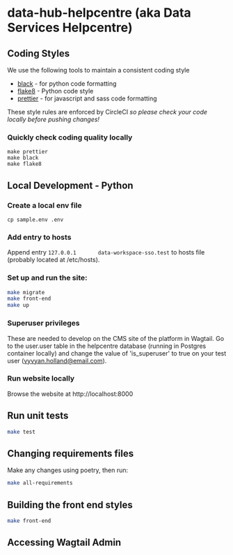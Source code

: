 # data-hub-helpcentre (aka Data Services Helpcentre)

## Coding Styles

We use the following tools to maintain a consistent coding style

- [black](https://black.readthedocs.io/) - for python code formatting
- [flake8](https://flake8.pycqa.org/en/latest/) - Python code style
- [prettier](https://prettier.io/) - for javascript and sass code formatting

These style rules are enforced by CircleCI *so please check your code locally before pushing changes!*

### Quickly check coding quality locally

    make prettier
    make black
    make flake8

## Local Development - Python

### Create a local env file

```
cp sample.env .env
```

### Add entry to hosts
Append entry `127.0.0.1       data-workspace-sso.test` to hosts file (probably located at /etc/hosts).

### Set up and run the site:

```bash
make migrate
make front-end
make up
```

### Superuser privileges
These are needed to develop on the CMS site of the platform in Wagtail. Go to the user.user table in the helpcentre database (running in Postgres container locally) and change the value of 'is_superuser' to true on your test user (vyvyan.holland@email.com).

### Run website locally

Browse the website at http://localhost:8000

## Run unit tests

```bash
make test
```

## Changing requirements files

Make any changes using poetry, then run:

```bash
make all-requirements
```

## Building the front end styles

```bash
make front-end
```

## Accessing Wagtail Admin
